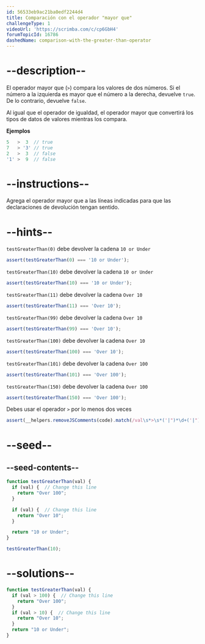 ```yaml
---
id: 56533eb9ac21ba0edf2244d4
title: Comparación con el operador "mayor que"
challengeType: 1
videoUrl: 'https://scrimba.com/c/cp6GbH4'
forumTopicId: 16786
dashedName: comparison-with-the-greater-than-operator
---
```


# --description--

El operador mayor que (`>`) compara los valores de dos números. Si el número a la izquierda es mayor que el número a la derecha, devuelve `true`. De lo contrario, devuelve `false`.

Al igual que el operador de igualdad, el operador mayor que convertirá los tipos de datos de valores mientras los compara.

**Ejemplos**

```js
5   >  3  // true
7   > '3' // true
2   >  3  // false
'1' >  9  // false
```

# --instructions--

Agrega el operador mayor que a las líneas indicadas para que las declaraciones de devolución tengan sentido.

# --hints--

`testGreaterThan(0)` debe devolver la cadena `10 or Under`

```js
assert(testGreaterThan(0) === '10 or Under');
```

`testGreaterThan(10)` debe devolver la cadena `10 or Under`

```js
assert(testGreaterThan(10) === '10 or Under');
```

`testGreaterThan(11)` debe devolver la cadena `Over 10`

```js
assert(testGreaterThan(11) === 'Over 10');
```

`testGreaterThan(99)` debe devolver la cadena `Over 10`

```js
assert(testGreaterThan(99) === 'Over 10');
```

`testGreaterThan(100)` debe devolver la cadena `Over 10`

```js
assert(testGreaterThan(100) === 'Over 10');
```

`testGreaterThan(101)` debe devolver la cadena `Over 100`

```js
assert(testGreaterThan(101) === 'Over 100');
```

`testGreaterThan(150)` debe devolver la cadena `Over 100`

```js
assert(testGreaterThan(150) === 'Over 100');
```

Debes usar el operador `>` por lo menos dos veces

```js
assert(__helpers.removeJSComments(code).match(/val\s*>\s*('|")*\d+('|")*/g).length > 1);
```

# --seed--

## --seed-contents--

```js
function testGreaterThan(val) {
  if (val) {  // Change this line
    return "Over 100";
  }

  if (val) {  // Change this line
    return "Over 10";
  }

  return "10 or Under";
}

testGreaterThan(10);
```

# --solutions--

```js
function testGreaterThan(val) {
  if (val > 100) {  // Change this line
    return "Over 100";
  }
  if (val > 10) {  // Change this line
    return "Over 10";
  }
  return "10 or Under";
}
```
